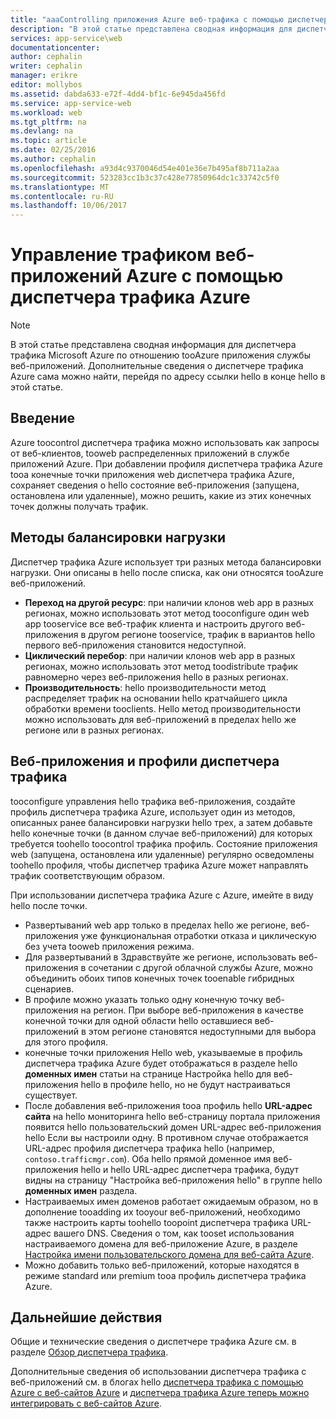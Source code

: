 ```yaml
---
title: "aaaControlling приложения Azure веб-трафика с помощью диспетчера трафика Azure"
description: "В этой статье представлена сводная информация для диспетчера трафика Azure относительно tooAzure веб-приложений."
services: app-service\web
documentationcenter: 
author: cephalin
writer: cephalin
manager: erikre
editor: mollybos
ms.assetid: dabda633-e72f-4dd4-bf1c-6e945da456fd
ms.service: app-service-web
ms.workload: web
ms.tgt_pltfrm: na
ms.devlang: na
ms.topic: article
ms.date: 02/25/2016
ms.author: cephalin
ms.openlocfilehash: a93d4c9370046d54e401e36e7b495af8b711a2aa
ms.sourcegitcommit: 523283cc1b3c37c428e77850964dc1c33742c5f0
ms.translationtype: MT
ms.contentlocale: ru-RU
ms.lasthandoff: 10/06/2017
---
```

# <a name="controlling-azure-web-app-traffic-with-azure-traffic-manager"></a>Управление трафиком веб-приложений Azure с помощью диспетчера трафика Azure
> [!NOTE]
> В этой статье представлена сводная информация для диспетчера трафика Microsoft Azure по отношению tooAzure приложения службы веб-приложений. Дополнительные сведения о диспетчере трафика Azure сама можно найти, перейдя по адресу ссылки hello в конце hello в этой статье.
> 
> 

## <a name="introduction"></a>Введение
Azure toocontrol диспетчера трафика можно использовать как запросы от веб-клиентов, tooweb распределенных приложений в службе приложений Azure. При добавлении профиля диспетчера трафика Azure tooa конечные точки приложения web диспетчера трафика Azure, сохраняет сведения о hello состояние веб-приложения (запущена, остановлена или удаленные), можно решить, какие из этих конечных точек должны получать трафик.

## <a name="load-balancing-methods"></a>Методы балансировки нагрузки
Диспетчер трафика Azure использует три разных метода балансировки нагрузки. Они описаны в hello после списка, как они относятся tooAzure веб-приложений.

* **Переход на другой ресурс**: при наличии клонов web app в разных регионах, можно использовать этот метод tooconfigure один web app tooservice все веб-трафик клиента и настроить другого веб-приложения в другом регионе tooservice, трафик в вариантов hello первого веб-приложения становится недоступной.
* **Циклический перебор**: при наличии клонов web app в разных регионах, можно использовать этот метод toodistribute трафик равномерно через веб-приложения hello в разных регионах.
* **Производительность**: hello производительности метод распределяет трафик на основании hello кратчайшего цикла обработки времени tooclients. Hello метод производительности можно использовать для веб-приложений в пределах hello же регионе или в разных регионах.

## <a name="web-apps-and-traffic-manager-profiles"></a>Веб-приложения и профили диспетчера трафика
tooconfigure управления hello трафика веб-приложения, создайте профиль диспетчера трафика Azure, использует один из методов, описанных ранее балансировки нагрузки hello трех, а затем добавьте hello конечные точки (в данном случае веб-приложений) для которых требуется toohello toocontrol трафика профиль. Состояние приложения web (запущена, остановлена или удаленные) регулярно осведомлены toohello профиля, чтобы диспетчер трафика Azure может направлять трафик соответствующим образом.

При использовании диспетчера трафика Azure с Azure, имейте в виду hello после точки.

* Развертываний web app только в пределах hello же регионе, веб-приложения уже функциональная отработки отказа и циклическую без учета tooweb приложения режима.
* Для развертываний в Здравствуйте же регионе, использовать веб-приложения в сочетании с другой облачной службы Azure, можно объединить обоих типов конечных точек tooenable гибридных сценариев.
* В профиле можно указать только одну конечную точку веб-приложения на регион. При выборе веб-приложения в качестве конечной точки для одной области hello оставшиеся веб-приложений в этом регионе становятся недоступными для выбора для этого профиля.
* конечные точки приложения Hello web, указываемые в профиль диспетчера трафика Azure будет отображаться в разделе hello **доменных имен** статьи на странице Настройка hello для веб-приложения hello в профиле hello, но не будут настраиваться существует.
* После добавления веб-приложения tooa профиль hello **URL-адрес сайта** на hello мониторинга hello веб-страницу портала приложения появится hello пользовательский домен URL-адрес веб-приложения hello Если вы настроили одну. В противном случае отображается URL-адрес профиля диспетчера трафика hello (например, `contoso.trafficmgr.com`). Оба hello прямой доменное имя веб-приложения hello и hello URL-адрес диспетчера трафика, будут видны на страницу "Настройка веб-приложения hello" в группе hello **доменных имен** раздела.
* Настраиваемых имен доменов работает ожидаемым образом, но в дополнение tooadding их tooyour веб-приложений, необходимо также настроить карты toohello toopoint диспетчера трафика URL-адрес вашего DNS. Сведения о том, как tooset использования настраиваемого домена для веб-приложение Azure, в разделе [Настройка имени пользовательского домена для веб-сайта Azure](app-service-web-tutorial-custom-domain.md).
* Можно добавить только веб-приложений, которые находятся в режиме standard или premium tooa профиль диспетчера трафика Azure.

## <a name="next-steps"></a>Дальнейшие действия
Общие и технические сведения о диспетчере трафика Azure см. в разделе [Обзор диспетчера трафика](../traffic-manager/traffic-manager-overview.md).

Дополнительные сведения об использовании диспетчера трафика с веб-приложений см. в блогах hello [диспетчера трафика с помощью Azure с веб-сайтов Azure](http://blogs.msdn.com/b/waws/archive/2014/03/18/using-windows-azure-traffic-manager-with-waws.aspx) и [диспетчера трафика Azure теперь можно интегрировать с веб-сайтов Azure](https://azure.microsoft.com/blog/2014/03/27/azure-traffic-manager-can-now-integrate-with-azure-web-sites/).


